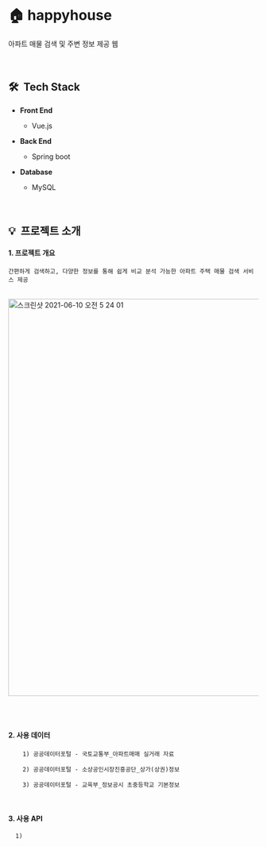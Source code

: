 
# 🏠 happyhouse
  아파트 매물 검색 및 주변 정보 제공 웹
  <br><br><br>
  
## 🛠 &nbsp;Tech Stack

  * **Front End**   
    * Vue.js   

  * **Back End**   
    * Spring boot   

  * **Database**   
    * MySQL
<br><br><br>

## 💡 &nbsp;프로젝트 소개
#### 1. 프로젝트 개요
    간편하게 검색하고, 다양한 정보를 통해 쉽게 비교 분석 가능한 아파트 주택 매물 검색 서비스 제공
    
 <br><img width="800" alt="스크린샷 2021-06-10 오전 5 24 01" src="https://user-images.githubusercontent.com/59560592/121424244-17747c80-c9ac-11eb-87ca-13251b5b3ede.png">
 
 


<br><br>


#### 2. 사용 데이터
        1) 공공데이터포털 - 국토교통부_아파트매매 실거래 자료
        
        2) 공공데이터포털 - 소상공인시장진흥공단_상가(상권)정보
        
        3) 공공데이터포털 - 교육부_정보공시 초중등학교 기본정보
<br>

#### 3. 사용 API
      1) 
<br>
